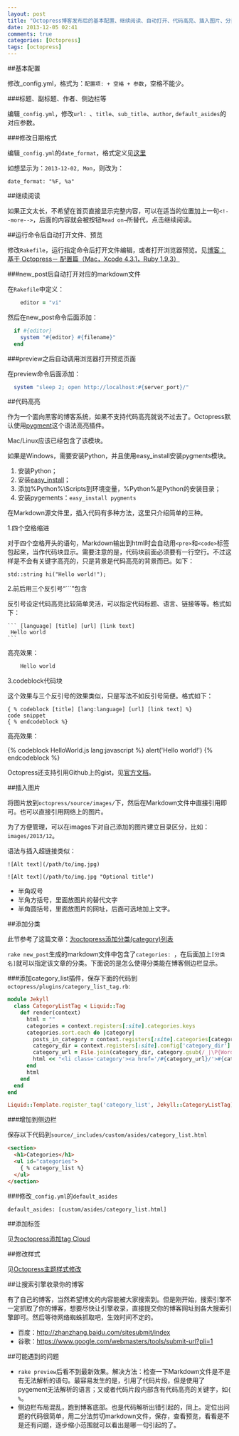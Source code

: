 ```yaml
---
layout: post
title: "Octopress博客发布后的基本配置、继续阅读、自动打开、代码高亮、插入图片、分类标签、修改样式"
date: 2013-12-05 02:41
comments: true
categories: [Octopress]
tags: [octopress]
---
```


##基本配置

修改_config.yml，格式为：`配置项: + 空格 + 参数`，空格不能少。

###标题、副标题、作者、侧边栏等

编辑`_config.yml`，修改`url: `、`title`、`sub_title`、`author`, `default_asides`的对应参数。

###修改日期格式

编辑`_config.yml`的`date_format`，格式定义见[这里](http://www.ruby-doc.org/core-1.9.2/Time.html#method-i-strftime)

如想显示为：`2013-12-02, Mon`，则改为：

    date_format: "%F, %a"

##继续阅读

如果正文太长，不希望在首页直接显示完整内容，可以在适当的位置加上一句`<!--more-->`，后面的内容就会被按钮`Read on→`所替代，点击继续阅读。

<!--more-->

##运行命令后自动打开文件、预览

修改`Rakefile`，运行指定命令后打开文件编辑，或者打开浏览器预览。见[博客：基于 Octopress－ 配置篇（Mac，Xcode 4.3.1，Ruby 1.9.3）](http://imwuyu.me/talk-about/configuring-octopress.html/)

###new_post后自动打开对应的markdown文件

在`Rakefile`中定义：

``` ruby
	editor = "vi"
```

然后在new_post命令后面添加：

``` ruby
  if #{editor}
    system "#{editor} #{filename}"
  end
```

###preview之后自动调用浏览器打开预览页面

在preview命令后面添加：

``` ruby
  system "sleep 2; open http://localhost:#{server_port}/"
```

##代码高亮

作为一个面向黑客的博客系统，如果不支持代码高亮就说不过去了。Octopress默认使用[pygment](http://pygments.org/)这个语法高亮插件。

Mac/Linux应该已经包含了该模块。

如果是Windows，需要安装Python，并且使用easy_install安装pygments模块。

1. 安装Python；
2. 安装[easy_install](https://pypi.python.org/pypi/setuptools)；
3. 添加%Python%\Scripts到环境变量，%Python%是Python的安装目录；
4. 安装pygements：`easy_install pygments`

在Markdown源文件里，插入代码有多种方法，这里只介绍简单的三种。

1.四个空格缩进

对于四个空格开头的语句，Markdown输出到html时会自动用`<pre>`和`<code>`标签包起来，当作代码块显示。需要注意的是，代码块前面必须要有一行空行。不过这样是不会有关键字高亮的，只是背景是代码高亮的背景而已。如下：

	std::string hi("Hello world!");

2.前后用三个反引号“```”包含

反引号设定代码高亮比较简单灵活，可以指定代码标题、语言、链接等等。格式如下：

    ``` [language] [title] [url] [link text]
     Hello world
    ```
高亮效果：

``` c++
    Hello world
```

3.codeblock代码块

这个效果与三个反引号的效果类似，只是写法不如反引号简便。格式如下：

    { % codeblock [title] [lang:language] [url] [link text] %}
    code snippet
    { % endcodeblock %}
    
高亮效果：

{% codeblock HelloWorld.js lang:javascript %}
    alert('Hello world!')
{% endcodeblock %}

Octopress还支持引用Github上的gist，见[官方文档](http://octopress.org/docs/blogging/code/)。

##插入图片

将图片放到`octopress/source/images/`下，然后在Markdown文件中直接引用即可。也可以直接引用网络上的图片。

为了方便管理，可以在images下对自己添加的图片建立目录区分，比如：`images/2013/12`。

语法与插入超链接类似：

    ![Alt text](/path/to/img.jpg)

    ![Alt text](/path/to/img.jpg "Optional title")
    
* 半角叹号
* 半角方括号，里面放图片的替代文字
* 半角圆括号，里面放图片的网址，后面可选地加上文字。

##添加分类

此节参考了这篇文章：[为octopress添加分类(category)列表](http://codemacro.com/2012/07/18/add-category-list-to-octopress/)

`rake new_post`生成的markdown文件中包含了`categories: `，在后面加上`[分类名]`就可以指定该文章的分类。下面说的是怎么使得分类能在博客侧边栏显示。

###添加category_list插件，保存下面的代码到`octopress/plugins/category_list_tag.rb`:

``` ruby category_list_tag.rb
module Jekyll
  class CategoryListTag < Liquid::Tag
    def render(context)
      html = ""
      categories = context.registers[:site].categories.keys
      categories.sort.each do |category|
        posts_in_category = context.registers[:site].categories[category].size
        category_dir = context.registers[:site].config['category_dir']
        category_url = File.join(category_dir, category.gsub(/_|\P{Word}/, '-').gsub(/-{2,}/, '-').downcase)
        html << "<li class='category'><a href='/#{category_url}/'>#{category} (#{posts_in_category})</a></li>\n"
      end
      html
    end
  end
end

Liquid::Template.register_tag('category_list', Jekyll::CategoryListTag)
```

###增加到侧边栏

保存以下代码到`source/_includes/custom/asides/category_list.html`

``` html category_list.html
<section>
  <h1>Categories</h1>
  <ul id="categories">
    { % category_list %}
  </ul>
</section>
```

###修改`_config.yml`的`default_asides`

``` xml
default_asides: [custom/asides/category_list.html]
```

##添加标签

见[为octopress添加tag Cloud](http://codemacro.com/2012/07/18/add-tag-to-octopress/)

##修改样式

见[Octopress主题样式修改](http://812lcl.github.io/blog/2013/10/27/octopresszhu-ti-yang-shi-xiu-gai/)

##让搜索引擎收录你的博客

有了自己的博客，当然希望博文的内容能被大家搜索到。但是刚开始，搜索引擎不一定抓取了你的博客，想要尽快让引擎收录，直接提交你的博客网址到各大搜索引擎即可。然后等待网络蜘蛛抓取吧，生效时间不定的。

* 百度：http://zhanzhang.baidu.com/sitesubmit/index
* 谷歌：https://www.google.com/webmasters/tools/submit-url?pli=1

##可能遇到的问题

* `rake preview`后看不到最新效果。解决方法：检查一下Markdown文件是不是有无法解析的语句。最容易发生的是，引用了代码片段，但是使用了pygement无法解析的语言；又或者代码片段内部含有代码高亮的关键字，如`{ %`。
* 侧边栏布局混乱，跑到博客底部。也是代码解析出错引起的，同上。定位出问题的代码很简单，用二分法剪切markdown文件，保存，查看预览，看看是不是还有问题，逐步缩小范围就可以看出是哪一句引起的了。
